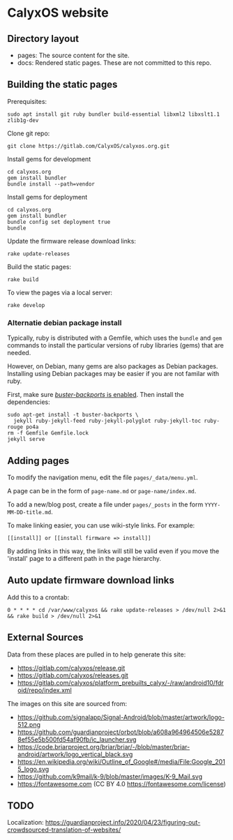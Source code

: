 # CalyxOS website

## Directory layout

* pages: The source content for the site.
* docs: Rendered static pages. These are not committed to this repo.

## Building the static pages

Prerequisites:

    sudo apt install git ruby bundler build-essential libxml2 libxslt1.1 zlib1g-dev

Clone git repo:

    git clone https://gitlab.com/CalyxOS/calyxos.org.git

Install gems for development

    cd calyxos.org
    gem install bundler
    bundle install --path=vendor

Install gems for deployment

    cd calyxos.org
    gem install bundler
    bundle config set deployment true
    bundle

Update the firmware release download links:

    rake update-releases

Build the static pages:

    rake build

To view the pages via a local server:

    rake develop


### Alternatie debian package install

Typically, ruby is distributed with a Gemfile, which uses the
`bundle` and `gem` commands to install the particular versions of
ruby libraries (gems) that are needed.

However, on Debian, many gems are also packages as Debian packages.
Installing using Debian packages may be easier if you are not familar
with ruby.

First, make sure [_buster-backports_ is
enabled](https://backports.debian.org/Instructions/). Then install
the dependencies:

    sudo apt-get install -t buster-backports \
      jekyll ruby-jekyll-feed ruby-jekyll-polyglot ruby-jekyll-toc ruby-rouge po4a
    rm -f Gemfile Gemfile.lock
    jekyll serve


## Adding pages

To modify the navigation menu, edit the file `pages/_data/menu.yml`.

A page can be in the form of `page-name.md` or `page-name/index.md`.

To add a new/blog post, create a file under `pages/_posts` in the form `YYYY-MM-DD-title.md`.

To make linking easier, you can use wiki-style links. For example:

    [[install]] or [[install firmware => install]]

By adding links in this way, the links will still be valid even if you move the 'install' page to a different path in the page hierarchy.

## Auto update firmware download links

Add this to a crontab:

    0 * * * * cd /var/www/calyxos && rake update-releases > /dev/null 2>&1 && rake build > /dev/null 2>&1


## External Sources

Data from these places are pulled in to help generate this site:

* https://gitlab.com/calyxos/release.git
* https://gitlab.com/calyxos/releases.git
* https://gitlab.com/calyxos/platform_prebuilts_calyx/-/raw/android10/fdroid/repo/index.xml

The images on this site are sourced from:

* https://github.com/signalapp/Signal-Android/blob/master/artwork/logo-512.png
* https://github.com/guardianproject/orbot/blob/a608a964964506e52878ef55e5b500fd54af90fb/ic_launcher.svg
* https://code.briarproject.org/briar/briar/-/blob/master/briar-android/artwork/logo_vertical_black.svg
* https://en.wikipedia.org/wiki/Outline_of_Google#/media/File:Google_2015_logo.svg
* https://github.com/k9mail/k-9/blob/master/images/K-9_Mail.svg
* https://fontawesome.com (CC BY 4.0 https://fontawesome.com/license)

## TODO

Localization: https://guardianproject.info/2020/04/23/figuring-out-crowdsourced-translation-of-websites/
